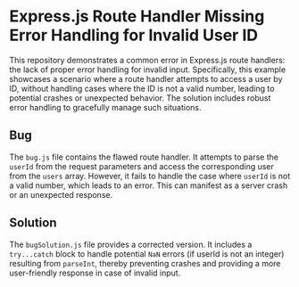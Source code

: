 # Express.js Route Handler Missing Error Handling for Invalid User ID

This repository demonstrates a common error in Express.js route handlers: the lack of proper error handling for invalid input.  Specifically, this example showcases a scenario where a route handler attempts to access a user by ID, without handling cases where the ID is not a valid number, leading to potential crashes or unexpected behavior.  The solution includes robust error handling to gracefully manage such situations.

## Bug

The `bug.js` file contains the flawed route handler. It attempts to parse the `userId` from the request parameters and access the corresponding user from the `users` array. However, it fails to handle the case where `userId` is not a valid number, which leads to an error.  This can manifest as a server crash or an unexpected response.

## Solution

The `bugSolution.js` file provides a corrected version.  It includes a `try...catch` block to handle potential `NaN` errors (if userId is not an integer) resulting from `parseInt`, thereby preventing crashes and providing a more user-friendly response in case of invalid input.